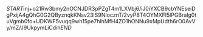 $START$inj+o21Rw3bmy2nOCNJDR3pPZgT4m1LXVbj6/iJ0iYXCB9cbYNEseiDgPxijA4gQhG0G2QByznqkKNsv23lS9NIocznT/2vyP8T4OYMXFl5lPGBralg0tuVgmb0fo+UDKWF5vuqq9wh15pe7hlhMfH4ZO1hONNu9xMpUdth6rO0AvVy/mZ/J9UkpymLiCdih$END$